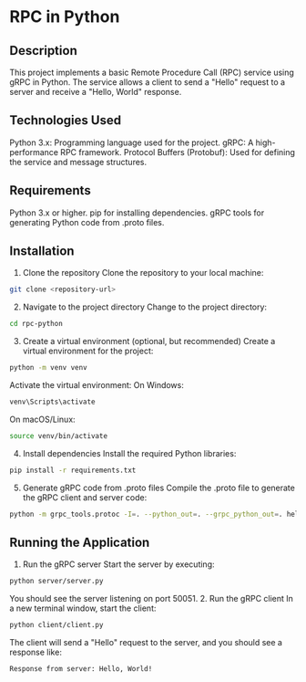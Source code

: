 # RPC in Python
## Description
This project implements a basic Remote Procedure Call (RPC) service using gRPC in Python. The service allows a client to send a "Hello" request to a server and receive a "Hello, World" response.

## Technologies Used
Python 3.x: Programming language used for the project.
gRPC: A high-performance RPC framework.
Protocol Buffers (Protobuf): Used for defining the service and message structures.
## Requirements
Python 3.x or higher.
pip for installing dependencies.
gRPC tools for generating Python code from .proto files.
## Installation
1. Clone the repository
Clone the repository to your local machine:
```bash
git clone <repository-url>
```
2. Navigate to the project directory
Change to the project directory:
```bash
cd rpc-python
```
3. Create a virtual environment (optional, but recommended)
Create a virtual environment for the project:
```bash
python -m venv venv
```
Activate the virtual environment:
On Windows:
```bash
venv\Scripts\activate
```
On macOS/Linux:
```bash
source venv/bin/activate
```
4. Install dependencies
Install the required Python libraries:
```bash
pip install -r requirements.txt
```
5. Generate gRPC code from .proto files
Compile the .proto file to generate the gRPC client and server code:
```bash
python -m grpc_tools.protoc -I=. --python_out=. --grpc_python_out=. hello.proto
```
## Running the Application
1. Run the gRPC server
Start the server by executing:
```bash
python server/server.py
```
You should see the server listening on port 50051.
2. Run the gRPC client
In a new terminal window, start the client:
```bash
python client/client.py
```
The client will send a "Hello" request to the server, and you should see a response like:
```bash
Response from server: Hello, World!
```
